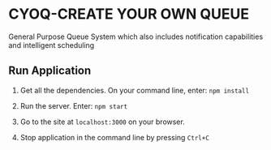 # CYOQ-CREATE YOUR OWN QUEUE
General Purpose Queue System which also includes notification capabilities and intelligent scheduling

## Run Application
1. Get all the dependencies. On your command line, enter:
```npm install```

2. Run the server. Enter:
```npm start```

3. Go to the site at `localhost:3000` on your browser.

4. Stop application in the command line by pressing `Ctrl+C`

